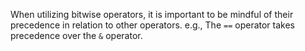 When utilizing bitwise operators, it is important to be mindful of their precedence in relation to other operators.
e.g., The `==` operator takes precedence over the `&` operator.